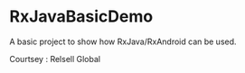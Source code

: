 # RxJavaBasicDemo
A basic project to show how RxJava/RxAndroid can be used.

Courtsey : Relsell Global
